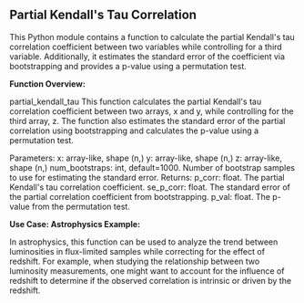 ## Partial Kendall's Tau Correlation

This Python module contains a function to calculate the partial Kendall's tau correlation coefficient between two variables while controlling for a third variable. Additionally, it estimates the standard error of the coefficient via bootstrapping and provides a p-value using a permutation test.

**Function Overview:**

partial_kendall_tau
This function calculates the partial Kendall's tau correlation coefficient between two arrays, x and y, while controlling for the third array, z. The function also estimates the standard error of the partial correlation using bootstrapping and calculates the p-value using a permutation test.

Parameters:
x: array-like, shape (n,)
y: array-like, shape (n,)
z: array-like, shape (n,)
num_bootstraps: int, default=1000. Number of bootstrap samples to use for estimating the standard error.
Returns:
p_corr: float. The partial Kendall's tau correlation coefficient.
se_p_corr: float. The standard error of the partial correlation coefficient from bootstrapping.
p_val: float. The p-value from the permutation test.

**Use Case: Astrophysics Example:**

In astrophysics, this function can be used to analyze the trend between luminosities in flux-limited samples while correcting for the effect of redshift. For example, when studying the relationship between two luminosity measurements, one might want to account for the influence of redshift to determine if the observed correlation is intrinsic or driven by the redshift.
